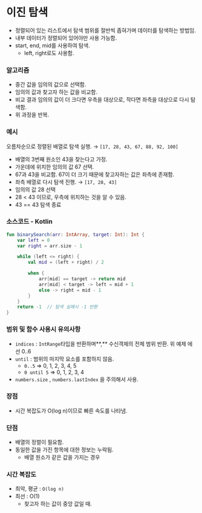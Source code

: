# 이진 탐색

- 정렬되어 있는 리스트에서 탐색 범위를 절반씩 좁혀가며 데이터를 탐색하는 방법임.
- 내부 데이터가 정렬되어 있어야만 사용 가능함.
- start, end, mid를 사용하여 탐색.
    - left, right로도 사용함.

### 알고리즘

- 중간 값을 임의의 값으로 선택함.
- 임의의 값과 찾고자 하는 값을 비교함.
- 비교 결과 임의의 값이 더 크다면 우측을 대상으로, 작다면 좌측을 대상으로 다시 탐색함.
- 위 과정을 반복.

### 예시

오름차순으로 정렬된 배열로 탐색 실행. → `[17, 28, 43, 67, 88, 92, 100]`  

- 배열의 3번째 원소인 43을 찾는다고 가정.
- 가운데에 위치한 임의의 값 67 선택.
- 67과 43을 비교함. 67이 더 크기 때문에 찾고자하는 값은 좌측에 존재함.
- 좌측 배열로 다시 탐색 진행. → `[17, 28, 43]`
- 임의의 값 28 선택
- 28 < 43 이므로, 우측에 위치하는 것을 알 수 있음.
- 43 == 43 탐색 종료

### 소스코드 - Kotlin

```kotlin
fun binarySearch(arr: IntArray, target: Int): Int {
    var left = 0
    var right = arr.size - 1

    while (left <= right) {
        val mid = (left + right) / 2

        when {
            arr[mid] == target -> return mid
            arr[mid] < target -> left = mid + 1
            else -> right = mid - 1
        }
    }
    return -1  // 탐색 실패시 -1 반환
}
```

### 범위 및 함수 사용시 유의사항

- `indices` : `IntRange`타입을 반환하며**,** 수신객체의 전체 범위 반환. 위 예제 에선 0..6
- `until` : 범위의 마지막 요소를 포함하지 않음.
    - `0..5` => 0, 1, 2, 3, 4, 5
    - `0 until 5` => 0, 1, 2, 3, 4
- `numbers.size` , `numbers.lastIndex` 을 주의해서 사용.

### 장점

- 시간 복잡도가 O(log n)이므로 빠른 속도를 나타냄.

### 단점

- 배열의 정렬이 필요함.
- 동일한 값을 가진 항목에 대한 정보는 누락됨.
    - 배열 원소가 같은 값을 가지는 경우

### 시간 복잡도

- 최악, 평균 : `O(log n)`
- 최선 : O(1)
    - 찾고자 하는 값이 중앙 값일 때.

